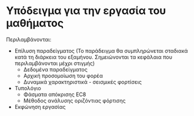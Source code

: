 # Υπόδειγμα για την εργασία του μαθήματος

Περιλαμβάνονται:
- Επίλυση παραδείγματος (Το παράδειγμα θα συμπληρώνεται σταδιακά κατά τη διάρκεια του εξαμήνου. Σημειώνονται τα κεφάλαια που περιλαμβάνονται μέχρι στιγμής)
   - Δεδομένα παραδείγματος
   - Αρχική προσομοίωση του φορέα
   - Δυναμικά χαρακτηριστικά - σεισμικές φορτίσεις
- Τυπολόγιο
   - Φάσματα απόκρισης EC8
   - Μέθοδος ανάλυσης οριζόντιας φόρτισης
- Εκφώνηση εργασίας
